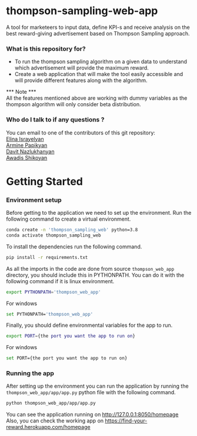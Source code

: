 # thompson-sampling-web-app

A tool for marketeers to input data, define KPI-s and receive analysis on the best reward-giving
advertisement based on Thompson Sampling approach.

### What is this repository for? ###

* To run the thompson sampling algorithm on a given data to understand which advertisement will provide the maximum
  reward.
* Create a web application that will make the tool easily accessible and will provide different features along with the
  algorithm.

*** Note *** \
All the features mentioned above are working with dummy variables as the thompson algorithm will only consider beta
distribution.

### Who do I talk to if any questions ? ###

You can email to one of the contributors of this git repository: \
[Elina Israyelyan](elina_israyelyan@edu.aua.am) \
[Armine Papikyan](armine_papikyan@edu.aua.am ) \
[Davit Nazlukhanyan](david_nazlukhanyan@edu.aua.am) \
[Awadis Shikoyan](awadis_shikoyan@edu.aua.am)

# Getting Started

### Environment setup

Before getting to the application we need to set up the environment.
Run the following command to create a virtual environment.

```bash
conda create -n 'thompson_sampling_web' python=3.8
conda activate thompson_sampling_web
```

To install the dependencies run the following command.

```bash
pip install -r requirements.txt
```

As all the imports in the code are done from source `thompson_web_app` directory, you should include this in PYTHONPATH.
You can do it with the following command if it is linux environment.

```bash
export PYTHONPATH='thompson_web_app'
```

For windows

```bash
set PYTHONPATH='thompson_web_app'
```

Finally, you should define environmental variables for the app to run.

```bash
export PORT={the port you want the app to run on}
```

For windows

```bash
set PORT={the port you want the app to run on}
```

### Running the app

After setting up the environment you can run the application by running the `thompson_web_app/app/app.py` python file
with the following command.

```bash
python thompson_web_app/app/app.py
```

You can see the application running on  http://127.0.0.1:8050/homepage \
Also, you can check the working app on https://find-your-reward.herokuapp.com/homepage
